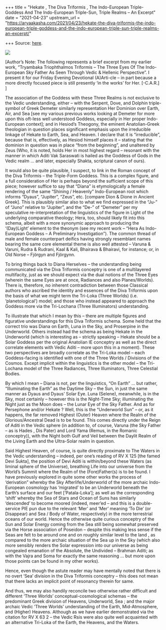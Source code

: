 +++
title = "Hekate , The Diva Triformis , The Indo-European Triple-Goddess And The Indo-European Triple-Sun, Triple Realms – An Excerpt"
date = "2021-04-23"
upstream_url = "https://aryaakasha.com/2021/04/23/hekate-the-diva-triformis-the-indo-european-triple-goddess-and-the-indo-european-triple-sun-triple-realms-an-excerpt/"

+++
Source: [here](https://aryaakasha.com/2021/04/23/hekate-the-diva-triformis-the-indo-european-triple-goddess-and-the-indo-european-triple-sun-triple-realms-an-excerpt/).

![](https://aryaakasha.files.wordpress.com/2021/04/d3h5n0e-8fc73d1a-d211-4859-b32e-5f5f02685196.jpg?w=597)

\[Author’s Note: The following represents a brief excerpt from my
earlier work, “Tryambaka Triophthalmos Triformis – The Three Eyes Of The
Indo-European Sky Father As Seen Through Vedic & Hellenic Perspective”.
I present it for our Friday Evening Devotional (A)Arti-cle – in part
because a more directly focused piece is still presently ‘in the works’
for Her. \[-C.A.R.\] \]

The association of the Goddess with these Three Realms is not exclusive
to the Vedic understanding, either – with the Serpent, Dove, and Dolphin
triple-symbol of Greek Demeter similarly representation Her Dominion
over Earth, Air, and Sea \[see my various previous works looking at
Demeter for more upon this oft-less well understood Goddess, especially
in Her proper Indo-European context\]; and in Hesiod’s Theogony, the
eminent Anatolian-Greek theologian in question places significant
emphasis upon the irreducible linkage of Hekate to Earth, Sea, and
Heaven. I declare that it is “irreducible”, because that is,
effectively, as Hesiod himself places it – stating that the dominion in
question was in place “from the beginning”, and unaltered by Zeus (Who,
it is noted, holds Her in most highest regard – resonant with the manner
in which Aditi Vak Saraswati is hailed as the Goddess of Gods in the
Vedic realm … and later, especially Shakta, scriptural canon of ours).

It would also be quite plausible, I suspect, to link in the Roman
concept of the Diva Triformis – the Triple-Form Goddess. This is a
complex figure, and a full consideration of Her is perhaps beyond the
sufficient scope of this piece; however suffice to say that “Diana” is
etymologically a female rendering of the same “Shining / Heavenly”
Indo-European root which informs “Dyaus”, “Jupiter”, “Zeus”, etc.
\[compare Dion & Dione in Ancient Greek\]. This is plausibly similar
also to what we find expressed in the “Ju-” of “Juno” relative to
“Jupiter”, and the “De-” of “Demeter” per my speculative
re-interpretation of the linguistics of the figure in Light of the
underlying comparative theology; Hera, too, should likely fit into this
schema, albeit with a more synonymic approach to producing the
‘(Day)Light’ element to the theonym (see my recent work – “Hera As
Indo-European Goddess – A Preliminary Investigation”). The common thread
of male and female counterpart deifics having strongly resemblant names
bearing the same core elemental theme is also well attested – Varuna &
Varuni, Rudra & Rudrani, Kaal & Kali, Bhairava & Bhairavi, for instance;
or, in Old Norse – Fjörgyn and Fjörgynn.

To bring things back to Diana Herselves – the understanding being
communicated via the Diva Triformis conceptry is one of a multilayered
multifacity, just as we should expect via the dual notions of the Three
Eyes (wherein the same Eyes are at once, Radiances and also
Planes/Worlds). There is, therefore, no inherent contradiction between
those Classical authors who ascribed the identity and essences of the
Diva Triformis upon the basis of what we might term the Tri-Loka (Three
Worlds) (i.e. ‘planetological’) model; and those who instead appeared to
approach the Goddess more via the Tri-Lochana (Three Illuminators)
understanding.

To illustrate that which I mean by this – there are multiple figures and
figurative understandings for this Diva Triformis schema. Some held that
the correct trio was Diana on Earth, Luna in the Sky, and Proserpine in
the Underworld. Others instead had the schema as being Hekate in the
Underworld (which is interesting as – strictly speaking – Hekate should
be a Solar Goddess per the original Anatolian IE conceptry as well as
the direct correlate elements with Vedic Aditi – more upon this in a
moment). These two perspectives are broadly correlate as the Tri-Loka
model – each Goddess-facing is identified with one of the Three Worlds /
Divisions of the Cosmos. Except implicit within the linguistics is the
other model – the Tri-Lochana model of the Three Radiances, Three
Illuminators, Three Celestial Bodies.

By which I mean – Diana is not, per the linguistics, “On Earth” … but
rather, “Illuminating the Earth” as the Daytime Sky – the Sun, in just
the same manner as Dyaus and Dyaus’ Solar Eye. Luna (Selene), meanwhile,
is in the Sky, most certainly – however this is the Night-Time Sky;
illuminating the Night just as the Moon does – the Lunar Eye of the Sky
Father. And as for Persephone and/or Hekate ? Well, this is the
“Underworld Sun” – or, as it happens, the far removed Highest (Outer)
Heaven where the Realm of the Glorious/Ancestral Dead is to be found.
This comes directly under the Reign of Aditi in the Vedic sphere (in
addition to, of course, Varuna (the Sky Father – as is Hades , Dis
Pater) and Lord Yama (Remus, in the Romanic conceptry)), with the Night
both Gulf and Veil between the Daylit Realm of the Living Earth and the
Ultra-Solar realm in question.

Said Highest Heaven, of course, is quite directly proximate to The
Waters in the Vedic understanding – indeed, per one’s reading of RV X
125 \[the famed Devi Sukta\], the position of Devi Aditi is
within/beyond these Waters (as liminal sphere of the Universe),
breathing Life into our universe from the World’s Summit where the Realm
of the (Fore)Father(s) is to be found. I have previously explored in
quite some other works the process of ‘derivation” whereby the Sky
Afterlife/Underworld of the more archaic Indo-European cosmology has
‘migrated’ to be an Underworld beneath the Earth’s surface and our feet
\[‘Patala-Loka’\]; as well as the corresponding ‘shift’ whereby the Sea
of Stars and Ocean of Suns has similarly ‘descended’ to become moored
(indeed, meer’ed – and this is a double-service PIE pun due to the
relevant ‘Mer’ and ‘Mer’ meaning ‘To Die’ (or Disappear) and Sea / Body
of Water, respectively) in the more terrestrial oceans of our world.
Hence the otherwise quite curious conceptry of the Sun and Solar Energy
coming from the Sea still being somewhat preserved via the Horse
association of Poseidon – despite this making less sense if the Seas are
felt to be around one and on roughly similar level to the land , as
compared to the more archaic situation of the Sea up in the Sky (which
also more sensibly renders the Solar expression into our universe as
being congealed emanation of the Absolute, the Undivided – Brahman
Aditi; as with the Vajra and Soma for exactly the same reasoning … but
more upon those points can be found in my other works).

Hence, even though the astute reader may have mentally noted that there
is no overt ‘Sea’ division in the Diva Triformis conceptry – this does
not mean that there lacks an implicit point of resonancy therein for
same.

And thus, we may also handily reconcile two otherwise rather difficult
and different ‘Three Worlds’ conceptual-cosmological schemas – the
predominant Greek division of Heavens, Underworld, Sea ; and the major
archaic Vedic ‘Three Worlds’ understanding of the Earth, Mid-Atmosphere,
and (Higher) Heavens. Although as we have earlier demonstrated via the
citation for RV X 63 2 – the Vedic Rsis were also quite well acquainted
with an alternative Tri-Loka of the Earth, the Heavens, and the Waters.
